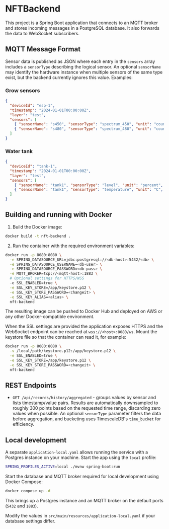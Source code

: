 # NFTBackend

This project is a Spring Boot application that connects to an MQTT broker and stores incoming messages in a PostgreSQL database. It also forwards the data to WebSocket subscribers.

## MQTT Message Format

Sensor data is published as JSON where each entry in the `sensors` array includes a `sensorType` describing the logical sensor. An optional `sensorName` may identify the hardware instance when multiple sensors of the same type exist, but the backend currently ignores this value. Examples:

### Grow sensors

```json
{
  "deviceId": "esp-1",
  "timestamp": "2024-01-01T00:00:00Z",
  "layer": "test",
  "sensors": [
    { "sensorName": "s450", "sensorType": "spectrum_450", "unit": "count", "value": 10 },
    { "sensorName": "s480", "sensorType": "spectrum_480", "unit": "count", "value": 20 }
  ]
}
```

### Water tank

```json
{
  "deviceId": "tank-1",
  "timestamp": "2024-01-01T00:00:00Z",
  "layer": "test",
  "sensors": [
    { "sensorName": "tank1", "sensorType": "level", "unit": "percent", "value": 70 },
    { "sensorName": "tank1", "sensorType": "temperature", "unit": "C", "value": 22 }
  ]
}
```

## Building and running with Docker

1. Build the Docker image:

```bash
docker build -t nft-backend .
```

2. Run the container with the required environment variables:

```bash
docker run -p 8080:8080 \
  -e SPRING_DATASOURCE_URL=jdbc:postgresql://<db-host>:5432/<db> \
  -e SPRING_DATASOURCE_USERNAME=<db-user> \
  -e SPRING_DATASOURCE_PASSWORD=<db-pass> \
  -e MQTT_BROKER=tcp://<mqtt-host>:1883 \
  # Optional settings for HTTPS/WSS
  -e SSL_ENABLED=true \
  -e SSL_KEY_STORE=/app/keystore.p12 \
  -e SSL_KEY_STORE_PASSWORD=<changeit> \
  -e SSL_KEY_ALIAS=<alias> \
  nft-backend
```

The resulting image can be pushed to Docker Hub and deployed on AWS or any other Docker-compatible environment.

When the SSL settings are provided the application exposes HTTPS and the WebSocket
endpoint can be reached at `wss://<host>:8080/ws`. Mount the keystore file so that
the container can read it, for example:

```bash
docker run -p 8080:8080 \
  -v /local/path/keystore.p12:/app/keystore.p12 \
  -e SSL_ENABLED=true \
  -e SSL_KEY_STORE=/app/keystore.p12 \
  -e SSL_KEY_STORE_PASSWORD=<changeit> \
  nft-backend
```


## REST Endpoints

* `GET /api/records/history/aggregated` - groups values by sensor and lists timestamp/value pairs. Results are automatically downsampled to roughly 300 points based on the requested time range, discarding zero values when possible. An optional `sensorType` parameter filters the data before aggregation, and bucketing uses TimescaleDB's `time_bucket` for efficiency.

## Local development

A separate `application-local.yaml` allows running the service with a Postgres instance on your machine. Start the app using the `local` profile:

```bash
SPRING_PROFILES_ACTIVE=local ./mvnw spring-boot:run
```

Start the database and MQTT broker required for local development using Docker Compose:

```bash
docker compose up -d
```

This brings up a Postgres instance and an MQTT broker on the default ports (`5432` and `1883`).

Modify the values in `src/main/resources/application-local.yaml` if your database settings differ.
